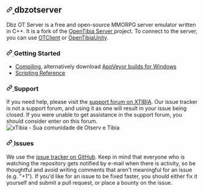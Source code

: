 <div class="Box-body px-5 pb-5">
<article class="markdown-body entry-content container-lg" itemprop="text">
<h1>
<a id="user-content-dbzotserver---" class="anchor" aria-hidden="true" href="#dbzotserver---">
<svg class="octicon octicon-link" viewBox="0 0 16 16" version="1.1" width="16" height="16" aria-hidden="true">
<path fill-rule="evenodd" d="M7.775 3.275a.75.75 0 001.06 1.06l1.25-1.25a2 2 0 112.83 2.83l-2.5 2.5a2 2 0 01-2.83 0 .75.75 0 00-1.06 1.06 3.5 3.5 0 004.95 0l2.5-2.5a3.5 3.5 0 00-4.95-4.95l-1.25 1.25zm-4.69 9.64a2 2 0 010-2.83l2.5-2.5a2 2 0 012.83 0 .75.75 0 001.06-1.06 3.5 3.5 0 00-4.95 0l-2.5 2.5a3.5 3.5 0 004.95 4.95l1.25-1.25a.75.75 0 00-1.06-1.06l-1.25 1.25a2 2 0 01-2.83 0z">
</path>
</svg>
</a>dbzotserver <!--a href="https://travis-ci.org/otland/forgottenserver" title="Travis CI status" rel="nofollow">
<img src="https://camo.githubusercontent.com/06fa69d39322eb601f1fae6bb498ea5e129cd9b4fe9a2e879d918987590b04c9/68747470733a2f2f7472617669732d63692e6f72672f6f746c616e642f666f72676f7474656e7365727665722e7376673f6272616e63683d6d6173746572" alt="Build Status" data-canonical-src="https://travis-ci.org/otland/forgottenserver.svg?branch=master" style="max-width:100%;">
</a> <a href="https://ci.appveyor.com/project/otland/forgottenserver" title="Download builds for Windows" rel="nofollow"><img src="https://camo.githubusercontent.com/6f7296004e4226d44506c99186916a47314d0c9c553995706b4f3c2bb4334456/68747470733a2f2f63692e6170707665796f722e636f6d2f6170692f70726f6a656374732f7374617475732f353939783338663361306c756573736c3f7376673d74727565" alt="Build status" data-canonical-src="https://ci.appveyor.com/api/projects/status/599x38f3a0luessl?svg=true" style="max-width:100%;">
</a> <a href="https://microbadger.com/images/otland/forgottenserver" title="Docker image status" rel="nofollow">
<img src="https://camo.githubusercontent.com/1fa7ad8cf2e1115c71c8c4f12af0ebd866d5071735cfdaaabd8674ae0fd47c5d/68747470733a2f2f696d616765732e6d6963726f6261646765722e636f6d2f6261646765732f696d6167652f6f746c616e642f666f72676f7474656e7365727665722e737667" alt="Docker status" data-canonical-src="https://images.microbadger.com/badges/image/otland/forgottenserver.svg" style="max-width:100%;"-->
</a>
</h1>
<p>Dbz OT Server is a free and open-source MMORPG server emulator written in C++. It is a fork of the 
<a href="https://github.com/opentibia/server">
OpenTibia Server
</a> project. To connect to the server, you can use <a href="https://github.com/edubart/otclient">
OTClient</a> or <a href="https://github.com/slavidodo/OpenTibia-Unity">
OpenTibiaUnity</a>.
</p>
<h3>
<a id="user-content-getting-started" class="anchor" aria-hidden="true" href="#getting-started">
<svg class="octicon octicon-link" viewBox="0 0 16 16" version="1.1" width="16" height="16" aria-hidden="true">
<path fill-rule="evenodd" d="M7.775 3.275a.75.75 0 001.06 1.06l1.25-1.25a2 2 0 112.83 2.83l-2.5 2.5a2 2 0 01-2.83 0 .75.75 0 00-1.06 1.06 3.5 3.5 0 004.95 0l2.5-2.5a3.5 3.5 0 00-4.95-4.95l-1.25 1.25zm-4.69 9.64a2 2 0 010-2.83l2.5-2.5a2 2 0 012.83 0 .75.75 0 001.06-1.06 3.5 3.5 0 00-4.95 0l-2.5 2.5a3.5 3.5 0 004.95 4.95l1.25-1.25a.75.75 0 00-1.06-1.06l-1.25 1.25a2 2 0 01-2.83 0z">
</path>
</svg>
</a>Getting Started
</h3>
<ul>
<li>
<a href="https://github.com/otland/forgottenserver/wiki/Compiling">Compiling</a>, alternatively download 
<a href="https://ci.appveyor.com/project/otland/forgottenserver" rel="nofollow">AppVeyor builds for Windows</a>
</li>
<li>
<a href="https://github.com/otland/forgottenserver/wiki/Script-Interface">Scripting Reference
</a>
</li>
</ul>
<h3>
<a id="user-content-support" class="anchor" aria-hidden="true" href="#support">
<svg class="octicon octicon-link" viewBox="0 0 16 16" version="1.1" width="16" height="16" aria-hidden="true">
<path fill-rule="evenodd" d="M7.775 3.275a.75.75 0 001.06 1.06l1.25-1.25a2 2 0 112.83 2.83l-2.5 2.5a2 2 0 01-2.83 0 .75.75 0 00-1.06 1.06 3.5 3.5 0 004.95 0l2.5-2.5a3.5 3.5 0 00-4.95-4.95l-1.25 1.25zm-4.69 9.64a2 2 0 010-2.83l2.5-2.5a2 2 0 012.83 0 .75.75 0 001.06-1.06 3.5 3.5 0 00-4.95 0l-2.5 2.5a3.5 3.5 0 004.95 4.95l1.25-1.25a.75.75 0 00-1.06-1.06l-1.25 1.25a2 2 0 01-2.83 0z">
</path>
</svg>
</a>Support
</h3>
<p>If you need help, please visit the <a href="https://xtibia.com/" rel="nofollow">
support forum on XTIBIA</a>. 
Our issue tracker is not a support forum, and using it as one will result in your issue being closed.
If you were unable to get assistance in the support forum, you should consider enter on this forum.
<img src="https://xtibia.com/forum/uploads/monthly_2020_09/forum_logo.png.8eb8e91f2d964610995546c79457305e.png" alt="xTibia - Sua comunidade de Otserv e Tibia">
	<h3>
<a id="user-content-issues" class="anchor" aria-hidden="true" href="#issues">
<svg class="octicon octicon-link" viewBox="0 0 16 16" version="1.1" width="16" height="16" aria-hidden="true">
<path fill-rule="evenodd" d="M7.775 3.275a.75.75 0 001.06 1.06l1.25-1.25a2 2 0 112.83 2.83l-2.5 2.5a2 2 0 01-2.83 0 .75.75 0 00-1.06 1.06 3.5 3.5 0 004.95 0l2.5-2.5a3.5 3.5 0 00-4.95-4.95l-1.25 1.25zm-4.69 9.64a2 2 0 010-2.83l2.5-2.5a2 2 0 012.83 0 .75.75 0 001.06-1.06 3.5 3.5 0 00-4.95 0l-2.5 2.5a3.5 3.5 0 004.95 4.95l1.25-1.25a.75.75 0 00-1.06-1.06l-1.25 1.25a2 2 0 01-2.83 0z">
</path>
</svg>
</a>Issues
</h3>
<p>We use the <a href="https://github.com/Underewarrr/dbzotserver/issues">
issue tracker on GitHub</a>. Keep in mind that everyone who is watching the repository gets notified by e-mail when there is activity, so be thoughtful and avoid writing comments that aren't meaningful for an issue (e.g. "+1"). If you'd like for an issue to be fixed faster, you should either fix it yourself and submit a pull request, or place a bounty on the issue.</p>
